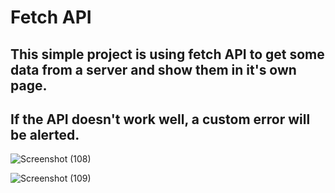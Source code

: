 # Fetch API

## This simple project is using fetch API to get some data from a server and show them in it's own page.
## If the API doesn't work well, a custom error will be alerted.

![Screenshot (108)](https://github.com/artinmohajeri/Fetch-API/assets/95845593/72f0756a-b2c1-44c6-9f77-fab1fab50a35)

![Screenshot (109)](https://github.com/artinmohajeri/Fetch-API/assets/95845593/07f1345e-af5c-4b0e-9d26-0e12ae17e3e8)
